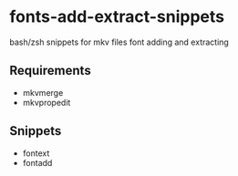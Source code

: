 # fonts-add-extract-snippets
bash/zsh snippets for mkv files font adding and extracting

## Requirements
- mkvmerge
- mkvpropedit 

## Snippets
- fontext
- fontadd

